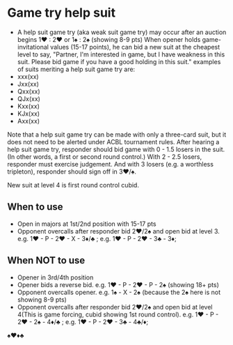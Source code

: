 # Game try help suit

- A help suit game try (aka weak suit game try) may occur after an auction begins 1♥ : 2♥ or 1♠ : 2♠ (showing 8-9 pts)
When opener holds game-invitational values (15-17 points), 
he can bid a new suit at the cheapest level to say, "Partner, I'm interested in game, but I have weakness in this suit. Please bid game if you have a good holding in this suit." 
examples of suits meriting a help suit game try are:
- xxx(xx)
- Jxx(xx)
- Qxx(xx)
- QJx(xx)
- Kxx(xx)
- KJx(xx)
- Axx(xx)

Note that a help suit game try can be made with only a three-card suit, but it does not need to be alerted under ACBL tournament rules. 
After hearing a help suit game try, responder should bid game with 0 - 1.5 losers in the suit. (In other words, a first or second round control.) 
With 2 - 2.5 losers, responder must exercise judgement. 
And with 3 losers (e.g. a worthless tripleton), responder should sign off in 3♥/♠. 

New suit at level 4 is first round control cubid.


## When to use
- Open in majors at 1st/2nd position with 15-17 pts
- Opponent overcalls after responder bid 2♥/2♠ and open bid at level 3. e.g. 1♥ - P - 2♥ - X - 3♦/♣ ;   e.g. 1♥ - P - 2♥ - 3♣ - 3♦; 



## When NOT to use
- Opener in 3rd/4th position
- Opener bids a reverse bid. e.g. 1♥ - P - 2♥ - P - 2♠ (showing 18+ pts)
- Opponent overcalls opener. e.g. 1♠ - X - 2♠ (because the 2♠ here is not showing 8-9 pts) 
- Opponent overcalls after responder bid 2♥/2♠ and open bid at level 4(This is game forcing, cubid showing 1st round control). e.g. 1♥ - P - 2♥ - 2♠ - 4♦/♣ ;   e.g. 1♥ - P - 2♥ - 3♣ - 4♣/♦; 


♠♥♦♣
